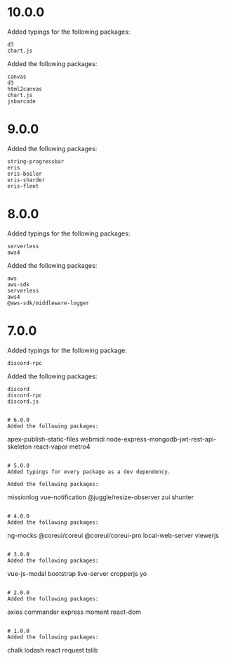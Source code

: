 # 10.0.0
Added typings for the following packages:
```
d3
chart.js
```

Added the following packages:
```
canvas
d3
html2canvas
chart.js
jsbarcode
```

# 9.0.0
Added the following packages:
```
string-progressbar
eris
eris-boiler
eris-sharder
eris-fleet
```

# 8.0.0
Added typings for the following packages:
```
serverless
aws4
```

Added the following packages:
```
aws
aws-sdk
serverless
aws4
@aws-sdk/middleware-logger
```

# 7.0.0
Added typings for the following package:
```
discord-rpc
```

Added the following packages:
```
discord
discord-rpc
discord.js


# 6.0.0
Added the following packages:
```
apex-publish-static-files
webmidi
node-express-mongodb-jwt-rest-api-skeleton
react-vapor
metro4
```

# 5.0.0
Added typings for every package as a dev dependency.

Added the following packages:
```
missionlog
vue-notification
@juggle/resize-observer
zui
shunter
```

# 4.0.0
Added the following packages:
```
ng-mocks
@coreui/coreui
@coreui/coreui-pro
local-web-server
viewerjs
```

# 3.0.0
Added the following packages:
```
vue-js-modal
bootstrap
live-server
cropperjs
yo
```

# 2.0.0
Added the following packages:
```
axios
commander
express
moment
react-dom
```

# 1.0.0
Added the following packages:

```
chalk
lodash
react
request
tslib
```